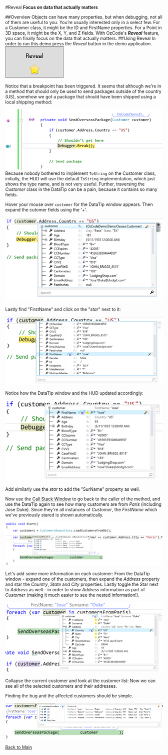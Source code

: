 ﻿#Reveal
**Focus on data that actually matters**   

##Overview
Objects can have many properties, but when debugging, not all of them are useful to you. You’re usually interested only in a select few. For a Customer class, it might be the ID and FirstName properties. For a Point in 3D space, it might be the X, Y, and Z fields. With OzCode's ***Reveal*** feature, you can finally focus on the data that actually matters. 
##Using Reveal
In order to run this demo press the _Reveal_ button in the demo application.  
![Reveal button](Resources/RevealButton.PNG)  

Notice that a breakpoint has been triggered. 
It seems that although we're in a method that should only be used to send packages outside of the country (US), somehow we got a package that should have been shipped using a local shipping method:  

![Debug break](Resources/DebuggerBreak.PNG)  
Because nobody bothered to implement `ToString` on the Customer class, initially, the HUD will use the default `ToString` implementation, which just shows the type name, and is not very useful. Further, traversing the _Customer_ class in the DataTip can be a pain, because it contains so many fields.

Hover your mouse over `customer` for the DataTip window appears. Then expand the cutomer fields using the '+'. 

![RevealCustomerName](Resources/WatchWindow1.png) 

Lastly find "FirstName" and click on the "*star*" next to it:   

![RevealCustomerName](Resources/WatchWindow2.png) 

Notice how the DataTip window and the HUD updated accordingly:

![RevealCustomerName](Resources/RevealFullName.png)
  
Add similarly use the *star* to add the "SurName" property as well.  

Now use the [Call Stack Window](https://msdn.microsoft.com/en-us/library/a3694ts5.aspx) to go back to the caller of the method, and use the DataTip again to see how many customers are from *Paris* (including Jose Duke).
Since they're all instances of _Customer_, the _FirstName_ which we've previously stared is shown automatically. 

![Customers from Paris](Resources/customersFromParis.png) 

Let's add some more information on each customer: From the DataTip window - expand one of the customers, then expand the _Address_ property and star the _Country_, _State_ and _City_ properties.
Lastly toggle the Star next to _Address_ as well - in order to show _Address_ information as part of _Customer_ (making it much easier to see the nested information!).

![Add address info](Resources/cutomersWithAddresses.png)

Collapse the current customer and look at the customer list: Now we can see all of the selected customers and their addresses. 

Finding the bug and the affected customers should be simple.

![Customers with addresses](Resources/RevealCustomersAndAddresses.png)

[Back to Main](../../README.md)
